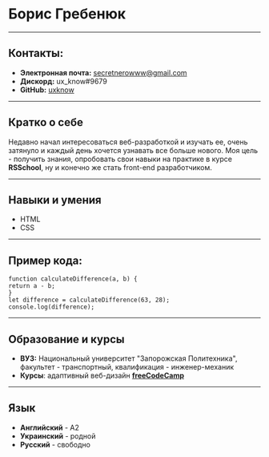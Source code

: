 # Борис Гребенюк 
---------------
## Контакты: 

* __Электронная почта:__ secretnerowww@gmail.com 
* __Дискорд:__ ux_know#9679
* __GitHub:__ [uxknow](https://github.com/uxknow "Профиль")
---------------
## Кратко о себе

Недавно начал интересоваться веб-разработкой
и изучать ее, очень затянуло и каждый день хочется
узнавать все больше нового. Моя цель - получить знания,
опробовать свои навыки на практике в курсе __RSSchool__,
ну и конечно же стать front-end разработчиком.

---------------
## Навыки и умения

* HTML
* CSS
---------------
## Пример кода:
```
function calculateDifference(a, b) {
return a - b; 
}
let difference = calculateDifference(63, 28);
console.log(difference);
```
---------------
## Образование и курсы

* __ВУЗ:__ Национальный университет "Запорожская Политехника",
факультет - транспортный, квалификация - инженер-механик
* __Курсы__: адаптивный веб-дизайн [__freeCodeCamp__](https://www.freecodecamp.org/learn/2022/responsive-web-design/build-a-survey-form-project/build-a-survey-form "Форма опроса")
---------------
## Язык

* __Английский__ - А2
* __Украинский__ - родной
* __Русский__ - свободно
